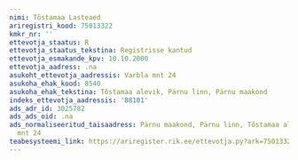 ```yaml
---
nimi: Tõstamaa Lasteaed
ariregistri_kood: 75013322
kmkr_nr: ''
ettevotja_staatus: R
ettevotja_staatus_tekstina: Registrisse kantud
ettevotja_esmakande_kpv: 10.10.2000
ettevotja_aadress: .na
asukoht_ettevotja_aadressis: Varbla mnt 24
asukoha_ehak_kood: 8540
asukoha_ehak_tekstina: Tõstamaa alevik, Pärnu linn, Pärnu maakond
indeks_ettevotja_aadressis: '88101'
ads_adr_id: 3025782
ads_ads_oid: .na
ads_normaliseeritud_taisaadress: Pärnu maakond, Pärnu linn, Tõstamaa alevik, Varbla
  mnt 24
teabesysteemi_link: https://ariregister.rik.ee/ettevotja.py?ark=75013322&ref=rekvisiidid
---
```

